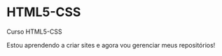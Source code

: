 # HTML5-CSS
 Curso HTML5-CSS

 Estou aprendendo a criar sites e agora vou gerenciar meus repositórios!

